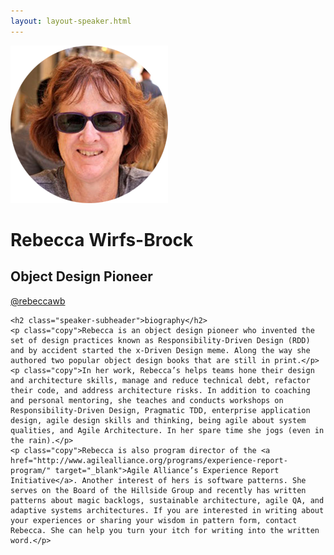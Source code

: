 ```yaml
---
layout: layout-speaker.html
---
```


<div class="container section featured-speaker">
  <div class="row">
  <div class="col-xs-12 col-sm-2 img-container">
    <img class="speaker-page-img" src="../img/speakers/Rebecca-Wirfs-Brock-ON.png" />
  </div>
  <div class="col-xs-12 col-sm-10 copy-container">
    <h1 class="speaker-header">Rebecca Wirfs-Brock</h1>
    <h2 class="speaker-subtitle">Object Design Pioneer</h2>
    <p class="copy"><a class="speaker-handle" href="https://twitter.com/rebeccawb" target="_blank">@rebeccawb</a></p>

    <h2 class="speaker-subheader">biography</h2>
    <p class="copy">Rebecca is an object design pioneer who invented the set of design practices known as Responsibility-Driven Design (RDD) and by accident started the x-Driven Design meme. Along the way she authored two popular object design books that are still in print.</p>
    <p class="copy">In her work, Rebecca’s helps teams hone their design and architecture skills, manage and reduce technical debt, refactor their code, and address architecture risks. In addition to coaching and personal mentoring, she teaches and conducts workshops on Responsibility-Driven Design, Pragmatic TDD, enterprise application design, agile design skills and thinking, being agile about system qualities, and Agile Architecture. In her spare time she jogs (even in the rain).</p>
    <p class="copy">Rebecca is also program director of the <a href="http://www.agilealliance.org/programs/experience-report-program/" target="_blank">Agile Alliance’s Experience Report Initiative</a>. Another interest of hers is software patterns. She serves on the Board of the Hillside Group and recently has written patterns about magic backlogs, sustainable architecture, agile QA, and adaptive systems architectures. If you are interested in writing about your experiences or sharing your wisdom in pattern form, contact Rebecca. She can help you turn your itch for writing into the written word.</p>
  </div>
</div>
</div>